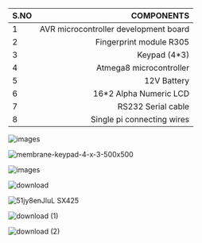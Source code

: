 |S.NO|  COMPONENTS     |
|:----| --------------:|
|1|AVR microcontroller development board|
|2|Fingerprint module R305|
|3|Keypad (4*3)|
|4|Atmega8 microcontroller|
|5|12V Battery|
|6|16*2 Alpha Numeric LCD|
|7|RS232 Serial cable|
|8|Single pi connecting wires|

![images](https://user-images.githubusercontent.com/70833253/155767651-30cc2a5d-5bbb-4365-b35c-07bcb68abe38.jpg)

![membrane-keypad-4-x-3-500x500](https://user-images.githubusercontent.com/70833253/155766231-626d346b-46d9-4019-b766-eb1d46ca10e1.jpg)

![images](https://user-images.githubusercontent.com/70833253/155765639-c420cbb3-00eb-444c-923a-1bed71c3bbdc.png)

![download](https://user-images.githubusercontent.com/70833253/155766054-110c3481-2635-4178-8d2b-b4c82ab7b553.jpg)

![51jy8enJluL _SX425_](https://user-images.githubusercontent.com/70833253/155767325-1c2408c8-a07e-4a22-976b-623b472fe4b2.jpg)

![download (1)](https://user-images.githubusercontent.com/70833253/155766719-5194c684-0974-4231-ab66-ce9ffe84daea.jpg)

![download (2)](https://user-images.githubusercontent.com/70833253/155767486-c8d0540f-d98e-4e88-b995-575e469e13f4.jpg)
